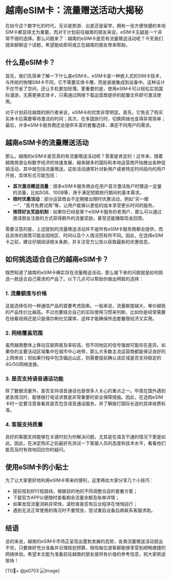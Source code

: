 # 越南eSIM卡：流量赠送活动大揭秘

在如今这个数字化的时代，无论是旅游、出差还是留学，拥有一张方便快捷的本地SIM卡都显得尤为重要。而对于计划前往越南的朋友来说，eSIM卡无疑是一个非常不错的选择。那么问题来了：越南的eSIM卡是否有流量赠送活动呢？今天我们就来聊聊这个话题，希望能给即将或正在越南的朋友带来帮助。

## 什么是eSIM卡？

首先，我们先简单了解一下什么是eSIM卡。eSIM卡是一种嵌入式的SIM卡技术，与传统的物理SIM卡不同，它不需要实体卡槽，而是直接集成到设备中。这种设计不仅节省了空间，还让手机更加轻薄。更重要的是，使用eSIM卡可以轻松实现国际漫游，无需更换实体卡，只需通过网络下载运营商提供的配置文件即可激活使用。

对于计划前往越南的旅行者来说，eSIM卡的优势非常明显。首先，它免去了购买实体卡后需要等待激活的时间；其次，在多国旅行时，切换网络也变得异常简单；最后，许多eSIM卡服务商还会提供丰富的套餐选择，满足不同用户的需求。

## 越南eSIM卡的流量赠送活动

那么，越南的eSIM卡是否真的有流量赠送活动呢？答案是肯定的！近年来，随着越南旅游业和数字经济的快速发展，越来越多的国际和本地运营商开始推出各种促销活动，其中就包括流量赠送。这些活动通常针对新用户或者特定时间段内的用户开放，具体形式可能包括：

- **首次激活赠送流量**：很多eSIM卡服务商会在用户首次激活账户时赠送一定量的流量，比如5GB、10GB等，用于满足短期旅行期间的基本需求。
- **限时优惠活动**：部分运营商会不定期推出限时优惠活动，例如“买一赠一”、“首月免费试用”等，让用户能够以更低的成本享受更长时间的服务。
- **推荐好友奖励机制**：如果你已经是某个eSIM卡服务的老用户，那么可以通过邀请朋友注册的方式获得额外的流量奖励，甚至还能赚取现金回馈。

需要注意的是，上述提到的流量赠送活动并不是所有eSIM卡服务商都会提供，而且具体的政策可能会因地区、时间以及个人情况而有所不同。因此，在选择eSIM卡之前，建议仔细阅读相关条款，并关注官方公告以获取最新的优惠信息。

## 如何挑选适合自己的越南eSIM卡？

既然知道了越南的eSIM卡确实存在流量赠送活动，那么接下来的问题就是如何挑选一款适合自己需求的产品了。以下几点可以帮助你做出明智的选择：

### 1. 流量额度与价格

这是选择任何一种通信产品的首要考虑因素。一般来说，流量额度越大、单价越低的产品性价比越高。不过也要结合自己的实际使用习惯来判断，比如你是经常需要在线看视频还是只是偶尔刷社交媒体，这样才能确保所选套餐既经济又实用。

### 2. 网络覆盖范围

虽然越南整体上移动互联网普及率较高，但不同地区的信号强弱可能存在差异。如果你的主要活动区域集中在城市中心地带，那么大多数主流运营商都能保证良好的上网体验；但如果行程中包含偏远山区，则需要提前确认该区域是否支持稳定的4G/5G网络连接。

### 3. 是否支持语音通话功能

除了数据流量外，是否支持语音通话也是很多人关心的重点之一。毕竟在国外遇到紧急情况时，能够拨打电话求救是非常重要的安全保障措施。因此，在选购eSIM卡时一定要注意查看其是否包含语音通话服务，并了解拨打国际长途的具体收费标准。

### 4. 客服支持质量

良好的客服支持能够在关键时刻为你解决问题，尤其是在语言不通的情况下更是如此。因此，在决定购买之前最好先测试一下客服人员的态度和技术水平，看看他们能否及时有效地回应你的疑问。

## 使用eSIM卡的小贴士

为了让大家更好地利用eSIM卡带来的便利，这里再给大家分享几个小技巧：

- 提前规划好行程路线，根据目的地的不同调整合适的套餐方案；
- 下载官方APP以便随时查看剩余流量余额及账单详情；
- 如果发现流量消耗异常快，请检查是否有后台程序在悄悄运行；
- 遇到无法正常使用的情况时不要慌张，尝试重启设备后再联系客服求助。

## 结语

总的来说，越南的eSIM卡市场正呈现出蓬勃发展的态势，各类流量赠送活动层出不穷。只要做好充分准备并合理规划预算，相信每位游客都能够享受到顺畅便捷的网络体验。希望本文能为准备前往越南的朋友提供有价值的参考信息，祝大家旅途愉快！

[TG💪+ @jx0703 ![Image](https://github.com/user-attachments/assets/dbca1d08-cadb-493c-b0ec-ad6f7a83f270)]